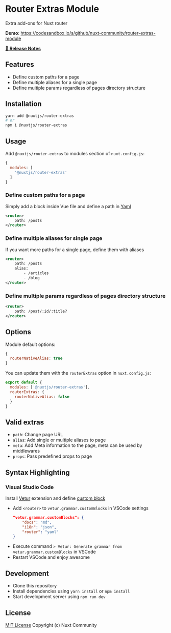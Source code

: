 # Router Extras Module
Extra add-ons for Nuxt router

**Demo**: https://codesandbox.io/s/github/nuxt-community/router-extras-module

[📖 **Release Notes**](./CHANGELOG.md)

## Features

- Define custom paths for a page
- Define multiple aliases for a single page
- Define multiple params regardless of pages directory structure

## Installation

```bash
yarn add @nuxtjs/router-extras
# or
npm i @nuxtjs/router-extras
```

## Usage

Add `@nuxtjs/router-extras` to modules section of `nuxt.config.js`:

```js
{
  modules: [
    '@nuxtjs/router-extras'
  ]
}
```
### Define custom paths for a page

Simply add a block inside Vue file and define a path in [Yaml](https://en.wikipedia.org/wiki/YAML)
```xml
<router>
    path: /posts
</router>
```
### Define multiple aliases for single page

If you want more paths for a single page, define them with aliases
```xml
<router>
    path: /posts
    alias:
        - /articles
        - /blog
</router>
```
### Define multiple params regardless of pages directory structure

```xml
<router>
    path: /post/:id/:title?
</router>
```

## Options

Module default options:
```js
{
  routerNativeAlias: true
}
```

You can update them with the `routerExtras` option in `nuxt.config.js`:

```js
export default {
  modules: ['@nuxtjs/router-extras'],
  routerExtras: {
    routerNativeAlias: false
  }
}
```

## Valid extras
- `path`: Change page URL
- `alias`: Add single or multiple aliases to page
- `meta`: Add Meta information to the page, meta can be used by middlewares
- `props`: Pass predefined props to page
    
## Syntax Highlighting
### Visual Studio Code
Install [Vetur](https://vuejs.github.io/vetur/) extension and define [custom block](https://vuejs.github.io/vetur/highlighting.html#custom-block)
- Add `<router>` to `vetur.grammar.customBlocks` in VSCode settings
    ```json
    "vetur.grammar.customBlocks": {
        "docs": "md",
        "i18n": "json",
        "router": "yaml"
    }
    ```
- Execute command `> Vetur: Generate grammar from vetur.grammar.customBlocks` in VSCode
- Restart VSCode and enjoy awesome

## Development

- Clone this repository
- Install dependencies using `yarn install` or `npm install`
- Start development server using `npm run dev`

## License

[MIT License](./LICENSE)
Copyright (c) Nuxt Community
